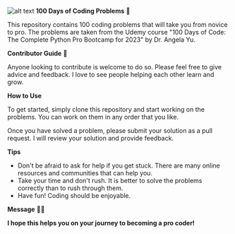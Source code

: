 ![alt text]([https://url/to/image.png](https://thumbor.cdn.classpert.com/8T69T8pHfo8HL9vZiUp9eCWyUdo=/768x0/https%3A%2F%2Fcdn.classpert.com%2Fuploads%2Fpost__python-blog-703696e4712ba9a349e303ed2dfb377b.png))
**100 Days of Coding Problems** 🐍

This repository contains 100 coding problems that will take you from novice to pro. The problems are taken from the Udemy course "100 Days of Code: The Complete Python Pro Bootcamp for 2023" by Dr. Angela Yu.

**Contributor Guide** 🤝

Anyone looking to contribute is welcome to do so. Please feel free to give advice and feedback. I love to see people helping each other learn and grow.

**How to Use**

To get started, simply clone this repository and start working on the problems. You can work on them in any order that you like.

Once you have solved a problem, please submit your solution as a pull request. I will review your solution and provide feedback.

**Tips**

* Don't be afraid to ask for help if you get stuck. There are many online resources and communities that can help you.
* Take your time and don't rush. It is better to solve the problems correctly than to rush through them.
* Have fun! Coding should be enjoyable.

**Message** 🐍🤝

**I hope this helps you on your journey to becoming a pro coder!**
